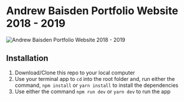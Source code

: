 # Andrew Baisden Portfolio Website 2018 - 2019

![Andrew Baisden Portfolio Website 2018 - 2019](https://res.cloudinary.com/d74fh3kw/image/upload/v1582387902/portfolio_2018_2019_ztwu7q.jpg 'Andrew Baisden Portfolio Website 2018 - 2019')

## Installation

1. Download/Clone this repo to your local computer
2. Use your terminal app to `cd` into the root folder and, run either the command, `npm install` or `yarn install` to install the dependencies
3. Use either the command `npm run dev` or `yarn dev` to run the app
